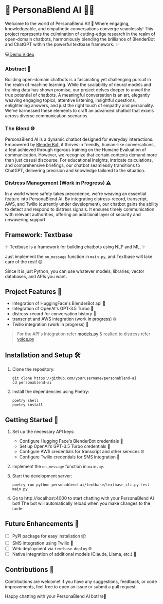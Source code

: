 # 🤖 PersonaBlend AI 🧠📝
Welcome to the world of PersonaBlend AI! 🚀 Where engaging, knowledgeable, and empathetic conversations converge seamlessly! This project represents the culmination of cutting-edge research in the realm of open-domain chatbots, harmoniously blending the brilliance of BlenderBot and ChatGPT within the powerful textbase framework. ✨

💻[Demo Video](https://drive.google.com/file/d/1Ku4BQFPep6l6mictVnZHXgFLM3v1toF9/preview)

### Abstract 📜
Building open-domain chatbots is a fascinating yet challenging pursuit in the realm of machine learning. While the scalability of neural models and training data has shown promise, our project delves deeper to unveil the true potential of chatbots. A meaningful conversation is an art, elegantly weaving engaging topics, attentive listening, insightful questions, enlightening answers, and just the right touch of empathy and personality. We've harnessed these elements to craft an advanced chatbot that excels across diverse communication scenarios.

### The Blend 🌐
PersonaBlend AI is a dynamic chatbot designed for everyday interactions. Empowered by [BlenderBot](https://huggingface.co/facebook/blenderbot-400M-distill), it thrives in friendly, human-like conversations, a feat achieved through rigorous training on the Humane Evaluation of communication. However, we recognize that certain contexts demand more than just casual discourse. For educational insights, intricate calculations, and comprehensive briefings, our chatbot seamlessly transitions to ChatGPT, delivering precision and knowledge tailored to the situation.

### Distress Management (Work in Progress) ⚠️
In a world where safety takes precedence, we're weaving an essential feature into PersonaBlend AI. By integrating distress-record, transcript, AWS, and Twilio (currently under development), our chatbot gains the ability to detect and respond to distress signals. It ensures timely communication with relevant authorities, offering an additional layer of security and unwavering support.



## Framework: Textbase
✨ Textbase is a framework for building chatbots using NLP and ML. ✨

Just implement the `on_message` function in `main.py`, and Textbase will take care of the rest! 😊

Since it is just Python, you can use whatever models, libraries, vector databases, and APIs you want.

## Project Features 🚀

- Integration of HuggingFace's BlenderBot api 🤖
- Integration of OpenAI's GPT-3.5 Turbo 🚄
- distress-record for conversation history 📜
- transcript and AWS integration (work in progress) 🌐
- Twilio integration (work in progress) 📱
> For the API's Integration refer [models.py](https://github.com/KartikeyMish/textbase/blob/main/textbase/models.py) & realted to distress refer [voice.py](https://github.com/KartikeyMish/textbase/blob/main/textbase/voice.py)

## Installation and Setup 🛠️

1. Clone the repository:

    ```
    git clone https://github.com/yourusername/personablend-ai
    cd personablend-ai
    ```

2. Install the dependencies using Poetry:

    ```
    poetry shell
    poetry install
    ```

## Getting Started 🚀

1. Set up the necessary API keys:
   - Configure Hugging Face's BlenderBot credentials 🤖
   - Set up OpenAI's GPT-3.5 Turbo credentials 🚄
   - Configure AWS credentials for transcript and other services 🌐
   - Configure Twilio credentials for SMS integration 📱

2. Implement the `on_message` function in `main.py`.

3. Start the development server:

    ```
    poetry run python personablend-ai/textbase/textbase_cli.py test main.py
    ```

4. Go to http://localhost:4000 to start chatting with your PersonaBlend AI bot! The bot will automatically reload when you make changes to the code.

## Future Enhancements 🌈

- [ ] PyPI package for easy installation 📦
- [ ] SMS integration using Twilio 📱
- [ ] Web deployment via `textbase deploy` 🌐
- [ ] Native integration of additional models (Claude, Llama, etc.) 🤩

## Contributions 🤝

Contributions are welcome! If you have any suggestions, feedback, or code improvements, feel free to open an issue or submit a pull request.

Happy chatting with your PersonaBlend AI bot! 🌐🤖

